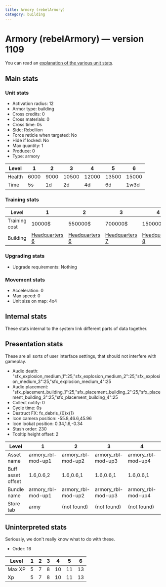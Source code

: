 ```yaml
---
title: Armory (rebelArmory)
category: building
---
```


# Armory (rebelArmory) — version 1109

You can read an [explanation  of the various unit stats](unitexplained.md).

## Main stats

### Unit stats

  * Activation radius: 12
  * Armor type: building
  * Cross credits: 0
  * Cross materials: 0
  * Cross time: 0s
  * Side: Rebellion
  * Force reticle when targeted: No
  * Hide if locked: No
  * Max quantity: 1
  * Produce: 0
  * Type: armory

|Level |1   |2   |3    |4    |5    |6    |
|------|----|----|-----|-----|-----|-----|
|Health|6000|9000|10500|12000|13500|15000|
|Time  |5s  |1d  |2d   |4d   |6d   |1w3d |


### Training stats

|Level        |1                             |2                             |3                             |4                             |5                             |6                              |
|-------------|------------------------------|------------------------------|------------------------------|------------------------------|------------------------------|-------------------------------|
|Training cost|10000$                        |550000$                       |700000$                       |1500000$                      |3000000$                      |4000000$                       |
|Building     |[Headquarters 6](rebelHQ.html)|[Headquarters 6](rebelHQ.html)|[Headquarters 7](rebelHQ.html)|[Headquarters 8](rebelHQ.html)|[Headquarters 9](rebelHQ.html)|[Headquarters 10](rebelHQ.html)|


### Upgrading stats

  * Upgrade requirements: Nothing

### Movement stats

  * Acceleration: 0
  * Max speed: 0
  * Unit size on map: 4x4

## Internal stats

These stats internal to the system link different parts of data together.


## Presentation stats

These are all sorts of user interface settings, that should not interfere with gameplay.

  * Audio death: "sfx_explosion_medium_1":25,"sfx_explosion_medium_2":25,"sfx_explosion_medium_3":25,"sfx_explosion_medium_4":25
  * Audio placement: "sfx_placement_building_1":25,"sfx_placement_building_2":25,"sfx_placement_building_3":25,"sfx_placement_building_4":25
  * Collect notify: 0
  * Cycle time: 0s
  * Destruct FX: fx_debris_{0}x{1}
  * Icon camera position: -55.8,46.6,45.96
  * Icon lookat position: 0.34,1.6,-0.34
  * Stash order: 230
  * Tooltip height offset: 2

|Level            |1                 |2                 |3                 |4                 |5                 |6                 |
|-----------------|------------------|------------------|------------------|------------------|------------------|------------------|
|Asset name       |armory_rbl-mod-up1|armory_rbl-mod-up2|armory_rbl-mod-up3|armory_rbl-mod-up4|armory_rbl-mod-up5|armory_rbl-mod-up6|
|Buff asset offset|1.6,0.6,2         |1.6,0.6,1         |1.6,0.6,1         |1.6,0.6,1         |1.6,0.8,1         |1.6,1.6,1         |
|Bundle name      |armory_rbl-mod-up1|armory_rbl-mod-up2|armory_rbl-mod-up3|armory_rbl-mod-up4|armory_rbl-mod-up5|armory_rbl-mod-up6|
|Store tab        |army              |(not found)       |(not found)       |(not found)       |(not found)       |(not found)       |


## Uninterpreted stats

Seriously, we don't really know what to do with these.

  * Order: 16

|Level |1|2|3|4 |5 |6 |
|------|-|-|-|--|--|--|
|Max XP|5|7|8|10|11|13|
|Xp    |5|7|8|10|11|13|


